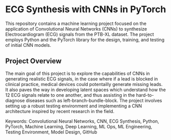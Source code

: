 # ECG Synthesis with CNNs in PyTorch
This repository contains a machine learning project focused on the application of Convolutional Neural Networks (CNNs) to synthesize Electrocardiogram (ECG) signals from the PTB-XL dataset. The project employs Python and the PyTorch library for the design, training, and testing of initial CNN models.

## Project Overview
The main goal of this project is to explore the capabilities of CNNs in generating realistic ECG signals, in the case where if a lead is blocked in clinical practice, medical devices could potentailly generate missing leads. It also paves the way in developing latent spaces which understand how the 12 ECG signals relate to one another, and thus assisting in the hard-to-diagnose diseases such as left-branch-bundle-block. The project involves setting up a robust testing environment and implementing a CNN architecture inspired by recent research in the field.


Keywords: Convolutional Neural Networks, CNN, ECG Synthesis, Python, PyTorch, Machine Learning, Deep Learning, ML Ops, ML Engineering, Testing Environment, Model Design, GitHub
